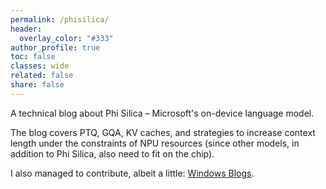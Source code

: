 ```yaml
---
permalink: /phisilica/
header:
  overlay_color: "#333"
author_profile: true
toc: false
classes: wide
related: false
share: false
---
```


A technical blog about Phi Silica – Microsoft's on-device language model.

The blog covers PTQ, GQA, KV caches, and strategies to increase context length under the constraints of NPU resources (since other models, in addition to Phi Silica, also need to fit on the chip).

I also managed to contribute, albeit a little: <a href="https://blogs.windows.com/windowsexperience/2024/12/06/phi-silica-small-but-mighty-on-device-slm/">Windows Blogs</a>.
